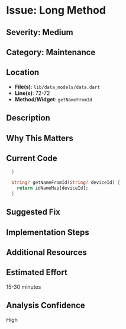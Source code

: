 # Issue: Long Method

## Severity: Medium

## Category: Maintenance

## Location
- **File(s)**: `lib/data_models/data.dart`
- **Line(s)**: 72-72
- **Method/Widget**: `getNameFromId`

## Description


## Why This Matters


## Current Code
```dart
  }

  String? getNameFromId(String? deviceId) {
    return idNameMap[deviceId];
  }

```

## Suggested Fix


## Implementation Steps


## Additional Resources


## Estimated Effort
15-30 minutes

## Analysis Confidence
High
